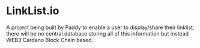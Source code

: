 # LinkList.io

A project being built by Paddy to enable a user to display/share their linklist, there will be no central database storing all of this information but instead WEB3 Cardano Block Chain based. 

